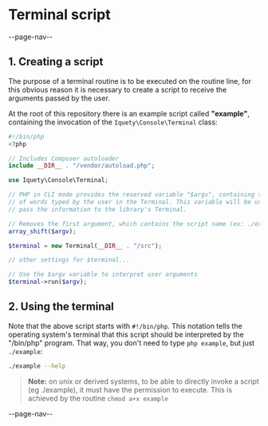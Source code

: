# Terminal script

--page-nav--

## 1. Creating a script

The purpose of a terminal routine is to be executed on the routine line, for this obvious reason it is necessary to create a script to receive the arguments passed by the user.

At the root of this repository there is an example script called **"example"**, containing the invocation of the `Iquety\Console\Terminal` class:

```php
#!/bin/php
<?php

// Includes Composer autoloader
include __DIR__ . "/vendor/autoload.php";

use Iquety\Console\Terminal;

// PHP in CLI mode provides the reserved variable "$argv", containing the list 
// of words typed by the user in the Terminal. This variable will be used to 
// pass the information to the library's Terminal.

// Removes the first argument, which contains the script name (ex: ./example)
array_shift($argv);

$terminal = new Terminal(__DIR__ . "/src");

// other settings for $terminal...

// Use the $argv variable to interpret user arguments
$terminal->run($argv);

```

## 2. Using the terminal

Note that the above script starts with `#!/bin/php`. This notation tells the operating system's terminal that this script should be interpreted by the "/bin/php" program. That way, you don't need to type `php example`, but just
`./example`:

```bash
./example --help
```

> **Note:** on unix or derived systems, to be able to directly invoke a script (eg ./example), it must have the permission to execute. This is achieved by the routine `chmod a+x example`

--page-nav--
